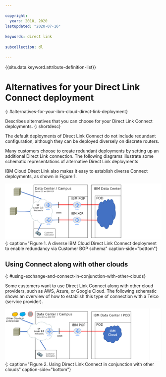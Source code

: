 ```yaml
---

copyright:
  years: 2018, 2020
lastupdated: "2020-07-16"

keywords: direct link

subcollection: dl

---
```


{{site.data.keyword.attribute-definition-list}}

# Alternatives for your Direct Link Connect deployment
{: #alternatives-for-your-ibm-cloud-direct-link-deployment}

Describes alternatives that you can choose for your Direct Link Connect deployments.
{: shortdesc}

The default deployments of Direct Link Connect do not include redundant configuration, although they can be deployed diversely on discrete routers.

Many customers choose to create redundant deployments by setting up an additional Direct Link connection. The following diagrams illustrate some schematic representations of alternative Direct Link deployments

IBM Cloud Direct Link also makes it easy to establish diverse Connect deployments, as shown in Figure 1.

![Diverse Connect](/images/connect_alt_2.png "Diverse Connect"){: caption="Figure 1. A diverse IBM Cloud Direct Link Connect deployment to enable redundancy via Customer BGP schema" caption-side="bottom"}

## Using Connect along with other clouds
{: #using-exchange-and-connect-in-conjunction-with-other-clouds}

Some customers want to use Direct Link Connect along with other cloud providers, such as AWS, Azure, or Google Cloud. The following schematic shows an overview of how to establish this type of connection with a Telco (service provider).

![Other Clouds Connect](/images/connect_alt_3.png "Other Clouds Connect"){: caption="Figure 2. Using Direct Link Connect in conjunction with other clouds" caption-side="bottom"}
